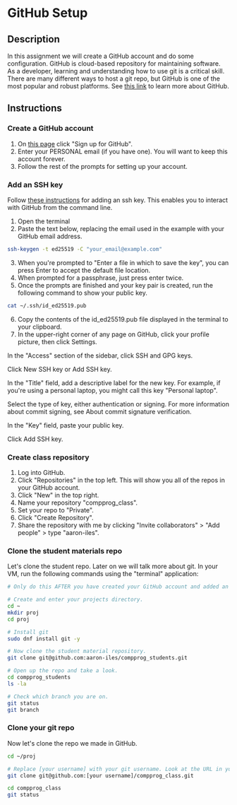 # GitHub Setup

## Description
In this assignment we will create a GitHub account and do some configuration. GitHub is cloud-based repository for maintaining software. As a developer, learning and understanding how to use git is a critical skill. There are many different ways to host a git repo, but GitHub is one of the most popular and robust platforms. 
See [this link](https://github.com/about) to learn more about GitHub.

## Instructions
### Create a GitHub account
1. On [this page](https://github.com/) click "Sign up for GitHub".
2. Enter your PERSONAL email (if you have one). You will want to keep this account forever.
3. Follow the rest of the prompts for setting up your account. 

### Add an SSH key
Follow [these instructions](https://docs.github.com/en/authentication/connecting-to-github-with-ssh/adding-a-new-ssh-key-to-your-github-account?tool=webui) for adding an ssh key. This enables you to interact with GitHub from the command line.
1. Open the terminal
2. Paste the text below, replacing the email used in the example with your GitHub email address.
```bash
ssh-keygen -t ed25519 -C "your_email@example.com"
```
3. When you're prompted to "Enter a file in which to save the key", you can press Enter to accept the default file location.
4. When prompted for a passphrase, just press enter twice.
5. Once the prompts are finished and your key pair is created, run the following command to show your public key.
```bash
cat ~/.ssh/id_ed25519.pub
```
6. Copy the contents of the id_ed25519.pub file displayed in the terminal to your clipboard.
7. In the upper-right corner of any page on GitHub, click your profile picture, then click  Settings.

In the "Access" section of the sidebar, click  SSH and GPG keys.

Click New SSH key or Add SSH key.

In the "Title" field, add a descriptive label for the new key. For example, if you're using a personal laptop, you might call this key "Personal laptop".

Select the type of key, either authentication or signing. For more information about commit signing, see About commit signature verification.

In the "Key" field, paste your public key.

Click Add SSH key.

### Create class repository
1. Log into GitHub.
2. Click "Repositories" in the top left. This will show you all of the repos in your GitHub account.
3. Click "New" in the top right.
4. Name your repository "compprog_class".
5. Set your repo to "Private".
6. Click "Create Repository".
7. Share the repository with me by clicking "Invite collaborators" > "Add people" > type "aaron-iles".

### Clone the student materials repo
Let's clone the student repo. Later on we will talk more about git. In your VM, run the following commands using the "terminal" application:
```bash
# Only do this AFTER you have created your GitHub account and added an ssh key.

# Create and enter your projects directory.
cd ~
mkdir proj
cd proj

# Install git
sudo dnf install git -y

# Now clone the student material repository.
git clone git@github.com:aaron-iles/compprog_students.git

# Open up the repo and take a look.
cd compprog_students
ls -la

# Check which branch you are on.
git status
git branch
```

### Clone your git repo
Now let's clone the repo we made in GitHub.
```bash
cd ~/proj

# Replace [your username] with your git username. Look at the URL in your address bar to determine what this is.
git clone git@github.com:[your username]/compprog_class.git

cd compprog_class
git status
```
